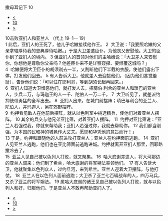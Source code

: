 ﻿





 撒母耳记下 10




* [<](bible/2SA09.md)
* [10](bible/2SA.md)
* [>](bible/2SA11.md)



 
10击败亚扪人和亚兰人 （代上
19·
1—
19）  
1 此后，亚扪人的王死了，他儿子哈嫩接续他作王。 
2  大卫说：「我要照哈嫩的父亲拿辖厚待我的恩典厚待哈嫩。」于是大卫差遣臣仆，为他丧父安慰他。大卫的臣仆到了亚扪人的境内。 
3 但亚扪人的首领对他们的主哈嫩说：「大卫差人来安慰你，你想他是尊敬你父亲吗？他差臣仆来不是详察窥探、要倾覆这城吗？」  
4  哈嫩便将大卫臣仆的胡须剃去一半，又割断他们下半截的衣服，使他们露出下体，打发他们回去。 
5 有人告诉大卫，他就差人去迎接他们，（因为他们甚觉羞耻），告诉他们说：「可以住在耶利哥，等到胡须长起再回来。」  
6  亚扪人知道大卫憎恶他们，就打发人去，招募伯·利合的亚兰人和琐巴的亚兰人，步兵二万，与玛迦王的人一千、陀伯人一万二千。 
7  大卫听见了，就差派约押统带勇猛的全军出去。 
8  亚扪人出来，在城门前摆阵；琐巴与利合的亚兰人、陀伯人，并玛迦人，另在郊野摆阵。  
9  约押看见敌人在他前后摆阵，就从以色列军中挑选精兵，使他们对着亚兰人摆阵。 
10 其余的兵交与他兄弟亚比筛，对着亚扪人摆阵。 
11  约押对亚比筛说：「亚兰人若强过我，你就来帮助我；亚扪人若强过你，我就去帮助你。 
12 我们都当刚强，为本国的民和神的城邑作大丈夫。愿耶和华凭他的意旨而行！」  
13 于是，约押和跟随他的人前进攻打亚兰人；亚兰人在约押面前逃跑。 
14  亚扪人见亚兰人逃跑，他们也在亚比筛面前逃跑进城。约押就离开亚扪人那里，回耶路撒冷去了。  
15  亚兰人见自己被以色列人打败，就又聚集。 
16  哈大底谢差遣人，将大河那边的亚兰人调来；他们到了希兰，哈大底谢的将军朔法率领他们。 
17 有人告诉大卫，他就聚集以色列众人，过约旦河，来到希兰。亚兰人迎着大卫摆阵，与他打仗。 
18  亚兰人在以色列人面前逃跑；大卫杀了亚兰七百辆战车的人，四万马兵，又杀了亚兰的将军朔法。 
19 属哈大底谢的诸王见自己被以色列人打败，就与以色列人和好，归服他们。于是亚兰人不敢再帮助亚扪人了。 
* [<](bible/2SA09.md)
* [10](bible/2SA.md)
* [>](bible/2SA11.md)





---










